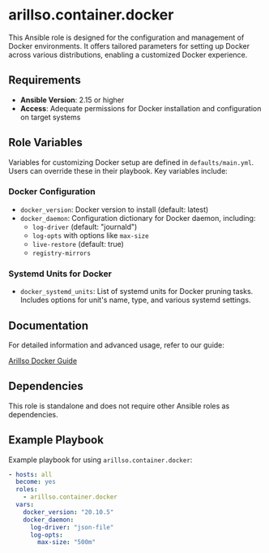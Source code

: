 # arillso.container.docker

This Ansible role is designed for the configuration and management of Docker environments.
It offers tailored parameters for setting up Docker across various distributions, enabling a customized Docker experience.

## Requirements

- **Ansible Version**: 2.15 or higher
- **Access**: Adequate permissions for Docker installation and configuration on target systems

## Role Variables

Variables for customizing Docker setup are defined in `defaults/main.yml`. Users can override these in their playbook. Key variables include:

### Docker Configuration

- `docker_version`: Docker version to install (default: latest)
- `docker_daemon`: Configuration dictionary for Docker daemon, including:
  - `log-driver` (default: "journald")
  - `log-opts` with options like `max-size`
  - `live-restore` (default: true)
  - `registry-mirrors`

### Systemd Units for Docker

- `docker_systemd_units`: List of systemd units for Docker pruning tasks. Includes options for unit's name, type, and various systemd settings.

## Documentation

For detailed information and advanced usage, refer to our guide:

[Arillso Docker Guide](https://guide.arillso.io/collections/arillso/container/docker.html#ansible-collections-arillso-container-docker-role)

## Dependencies

This role is standalone and does not require other Ansible roles as dependencies.

## Example Playbook

Example playbook for using `arillso.container.docker`:

```yaml
- hosts: all
  become: yes
  roles:
    - arillso.container.docker
  vars:
    docker_version: "20.10.5"
    docker_daemon:
      log-driver: "json-file"
      log-opts:
        max-size: "500m"
```
